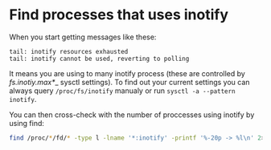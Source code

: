 # Find processes that uses inotify

When you start getting messages like these:
```
tail: inotify resources exhausted
tail: inotify cannot be used, reverting to polling
```

It means you are using to many inotify process (these are controlled by __fs.inotiy.max_*__
sysctl settings). To find out your current settings you can always query ``/proc/fs/inotify``
manualy or run ``sysctl -a --pattern inotify``.

You can then cross-check with the number of proccesses using inotify by using find:
```bash
find /proc/*/fd/* -type l -lname '*:inotify' -printf '%-20p -> %l\n' 2>1
```

